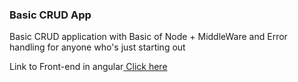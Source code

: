 ### Basic CRUD App

<p>Basic CRUD application with Basic of Node + MiddleWare and Error handling for anyone who's just starting out</p>

Link to Front-end in angular<a href="https://github.com/oneofthedevs/corona-stats" target="_blank"> Click here </a>
